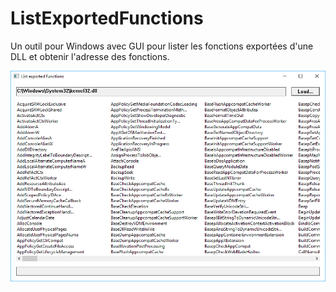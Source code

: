 # ListExportedFunctions

Un outil pour Windows avec GUI pour lister les fonctions exportées d'une DLL et obtenir l'adresse des fonctions.

![screenshot](https://github.com/ajulien-fr/ListExportedFunctions/blob/master/screenshot.PNG)
